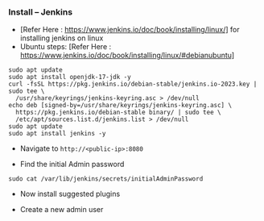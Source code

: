 ### Install – Jenkins

* [Refer Here : https://www.jenkins.io/doc/book/installing/linux/] for installing jenkins on linux
* Ubuntu steps: [Refer Here : https://www.jenkins.io/doc/book/installing/linux/#debianubuntu]
```
sudo apt update 
sudo apt install openjdk-17-jdk -y
curl -fsSL https://pkg.jenkins.io/debian-stable/jenkins.io-2023.key | sudo tee \
  /usr/share/keyrings/jenkins-keyring.asc > /dev/null
echo deb [signed-by=/usr/share/keyrings/jenkins-keyring.asc] \
  https://pkg.jenkins.io/debian-stable binary/ | sudo tee \
  /etc/apt/sources.list.d/jenkins.list > /dev/null
sudo apt update
sudo apt install jenkins -y
```
* Navigate to `http://<public-ip>:8080`



* Find the initial Admin password
```
sudo cat /var/lib/jenkins/secrets/initialAdminPassword
```



* Now install suggested plugins




* Create a new admin user
